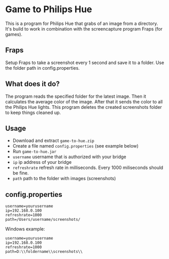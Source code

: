 Game to Philips Hue
===================

This is a program for Philips Hue that grabs of an image from a directory. It's build to work in combination with the screencapture program Fraps (for games).

## Fraps
Setup Fraps to take a screenshot every 1 second and save it to a folder. Use the folder path in config.properties.

## What does it do?
The program reads the specified folder for the latest image. Then it calculates the average color of the image. After that it sends the color to all the Philips Hue lights. This program deletes the created screenshots folder to keep things cleaned up. 

## Usage
* Download and extract `game-to-hue.zip`
* Create a file named `config.properties` (see example below)
* Run `game-to-hue.jar`
* `username` username that is authorized with your bridge
* `ip` ip address of your bridge
* `refreshrate` refresh rate in milliseconds. Every 1000 miliseconds should be fine.
* `path` path to the folder with images (screenshots)

## config.properties
```
username=yourusername
ip=192.168.0.100
refreshrate=1000
path=/Users/username/screenshots/
```

Windows example:

```
username=yourusername
ip=192.168.0.100
refreshrate=1000
path=D:\\foldername\\screenshots\\
```